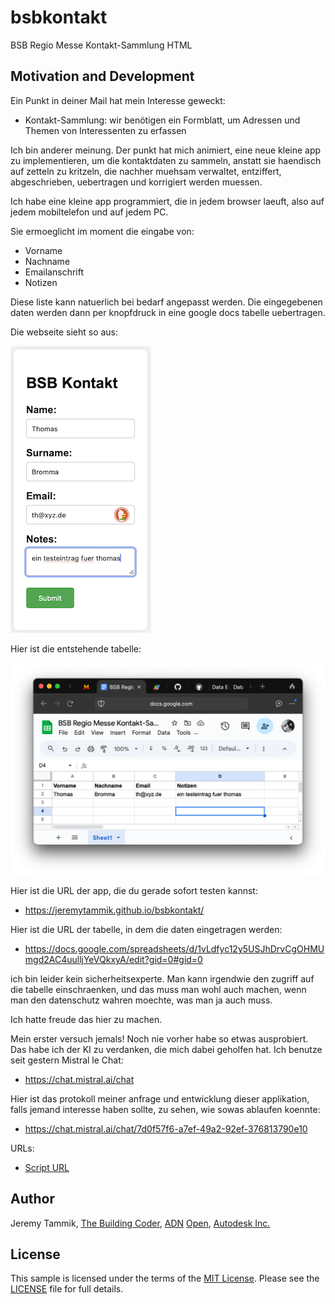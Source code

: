 # bsbkontakt

BSB Regio Messe Kontakt-Sammlung HTML

## Motivation and Development

Ein Punkt in deiner Mail hat mein Interesse geweckt:

- Kontakt-Sammlung: wir benötigen ein Formblatt, um Adressen und Themen von Interessenten zu erfassen

Ich bin anderer meinung.
Der punkt hat mich animiert, eine neue kleine app zu implementieren, um die kontaktdaten zu sammeln, anstatt sie haendisch auf zetteln zu kritzeln, die nachher muehsam verwaltet, entziffert, abgeschrieben, uebertragen und korrigiert werden muessen.

Ich habe eine kleine app programmiert, die in jedem browser laeuft, also auf jedem mobiltelefon und auf jedem PC.

Sie ermoeglicht im moment die eingabe von:

- Vorname
- Nachname
- Emailanschrift
- Notizen

Diese liste kann natuerlich bei bedarf angepasst werden. Die eingegebenen daten werden dann per knopfdruck in eine google docs tabelle uebertragen.

Die webseite sieht so aus:

![App UI](img/ui.png "App UI")

Hier ist die entstehende tabelle:

![Data spreadsheet](img/spreadsheet.png "Data spreadsheet")

Hier ist die URL der app, die du gerade sofort testen kannst:

- https://jeremytammik.github.io/bsbkontakt/

Hier ist die URL der tabelle, in dem die daten eingetragen werden:

- https://docs.google.com/spreadsheets/d/1vLdfyc12y5USJhDrvCgOHMUmgd2AC4uulljYeVQkxyA/edit?gid=0#gid=0

ich bin leider kein sicherheitsexperte. Man kann irgendwie den zugriff auf die tabelle einschraenken, und das muss man wohl auch machen, wenn man den datenschutz wahren moechte, was man ja auch muss.

Ich hatte freude das hier zu machen.

Mein erster versuch jemals! Noch nie vorher habe so etwas ausprobiert. Das habe ich der KI zu verdanken, die mich dabei geholfen hat. Ich benutze seit gestern Mistral le Chat:

- https://chat.mistral.ai/chat

Hier ist das protokoll meiner anfrage und entwicklung dieser applikation, falls jemand interesse haben sollte, zu sehen, wie sowas ablaufen koennte:

- https://chat.mistral.ai/chat/7d0f57f6-a7ef-49a2-92ef-376813790e10

URLs:

- [Script URL](https://script.google.com/macros/s/AKfycbxYI49XOSyBZjMvnzBg5sSupedelS_9EQ08HiXwr9skWS4Xnk7IYyxLAID08j5bbyO8XQ/exec)


## Author

Jeremy Tammik,
[The Building Coder](http://thebuildingcoder.typepad.com),
[ADN](http://www.autodesk.com/adn)
[Open](http://www.autodesk.com/adnopen),
[Autodesk Inc.](http://www.autodesk.com)


## License

This sample is licensed under the terms of the [MIT License](http://opensource.org/licenses/MIT).
Please see the [LICENSE](LICENSE) file for full details.

